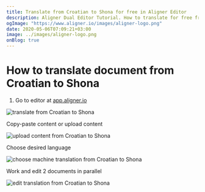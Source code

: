 ```yaml
---
title: Translate from Croatian to Shona for free in Aligner Editor
description: Aligner Dual Editor Tutorial. How to translate for free from Croatian to Shona. Aligner is multilingual document management platform. 
ogImage: "https://www.aligner.io/images/aligner-logo.png"
date: 2020-05-06T07:09:21+03:00
image: ../images/aligner-logo.png
onBlog: true
---
```


# How to translate document from Croatian to Shona

1. Go to editor at [app.aligner.io](https://app.aligner.io "Aligner App web page")

![translate from Croatian to Shona](../aligner-blank-editor.png "translate from Croatian to Shona")

Copy-paste content or upload content

![upload content from Croatian to Shona](../aligner-uploaded-document.png "upload content from Croatian to Shona")

Choose desired language

![choose machine translation from Croatian to Shona](../aligner-language-dropdown.png "choose machine translation from Croatian to Shona")

Work and edit 2 documents in parallel

![edit translation from Croatian to Shona](../aligner-double-sitded-editor.png "edit translation from Croatian to Shona")

